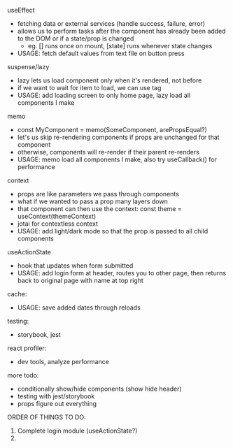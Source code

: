 useEffect
 - fetching data or external services (handle success, failure, error)
 - allows us to perform tasks after the component has already been added to the DOM or if a state/prop is changed
    - eg. [] runs once on mount, [state] runs whenever state changes
 - USAGE: fetch default values from text file on button press

suspense/lazy
 - lazy lets us load component only when it's rendered, not before
 - if we want to wait for item to load, we can use <Suspense> tag
 - USAGE: add loading screen to only home page, lazy load all components I make

memo
 - const MyComponent = memo(SomeComponent, arePropsEqual?)
 - let's us skip re-rendering components if props are unchanged for that component
 - otherwise, components will re-render if their parent re-renders
 - USAGE: memo load all components I make, also try useCallback() for performance

context
 - props are like parameters we pass through components
 - what if we wanted to pass a prop many layers down
 - that component can then use the context: const theme = useContext(themeContext)
 - jotai for contextless context
 - USAGE: add light/dark mode so that the prop is passed to all child components

useActionState
 - hook that updates when form submitted
 - USAGE: add login form at header, routes you to other page, then returns back to original page with name at top right

cache:
 - USAGE: save added dates through reloads

testing:
 - storybook, jest

react profiler:
 - dev tools, analyze performance

more todo:
 - conditionally show/hide components (show hide header)
 - testing with jest/storybook
 - props figure out everything

ORDER OF THINGS TO DO:
 1) Complete login module (useActionState?)
 2) 
